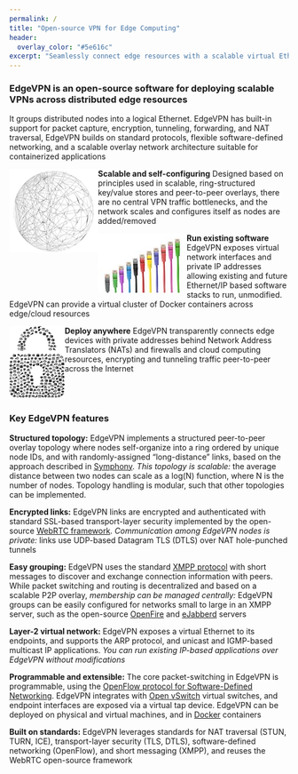 ```yaml
---
permalink: /
title: "Open-source VPN for Edge Computing"
header:
  overlay_color: "#5e616c"
excerpt: "Seamlessly connect edge resources with a scalable virtual Ethernet"  
---
```


### EdgeVPN is an open-source software for deploying scalable VPNs across distributed edge resources 

It groups distributed nodes into a logical Ethernet. EdgeVPN has built-in support for packet capture, encryption, tunneling, forwarding, and NAT traversal, EdgeVPN builds on standard protocols, flexible software-defined networking, and a scalable overlay network architecture suitable for containerized applications


<img src="/assets/images/network-1614045_160.png"
     alt="text"
     style="float: left;" />
**Scalable and self-configuring** Designed based on principles used in scalable, ring-structured key/value stores and peer-to-peer overlays, there are no central VPN traffic bottlenecks, and the network scales and configures itself as nodes are added/removed

<img src="/assets/images/network-cables-494650_160.jpg"
     alt="text"
     style="float: left;" />
**Run existing software** EdgeVPN exposes virtual network interfaces and private IP addresses allowing existing and future Ethernet/IP based software stacks to run, unmodified. EdgeVPN can provide a virtual cluster of Docker containers across edge/cloud resources

<img src="/assets/images/it-4072549_100.png"
     alt="text"
     style="float: left;" />
**Deploy anywhere** EdgeVPN transparently connects edge devices with private addresses behind Network Address Translators (NATs) and firewalls and cloud computing resources, encrypting and tunneling traffic peer-to-peer across the Internet

<br/><br/>

### Key EdgeVPN features

**Structured topology:** 
EdgeVPN implements a structured peer-to-peer overlay topology where nodes self-organize into a ring ordered by unique node IDs, and with randomly-assigned “long-distance” links, based on the approach described in [Symphony](http://infolab.stanford.edu/~bawa/Pub/symphony.pdf). *This topology is scalable:* the average distance between two nodes can scale as a log(N) function, where N is the number of nodes. Topology handling is modular, such that other topologies can be implemented.

**Encrypted links:**
EdgeVPN links are encrypted and authenticated with standard SSL-based transport-layer security implemented by the open-source [WebRTC framework](https://webrtc.org/). *Communication among EdgeVPN nodes is private:* links use UDP-based Datagram TLS (DTLS) over NAT hole-punched tunnels

**Easy grouping:**
EdgeVPN uses the standard [XMPP protocol](https://xmpp.org/) with short messages to discover and exchange connection information with peers. While packet switching and routing is decentralized and based on a scalable P2P overlay, *membership can be managed centrally:*  EdgeVPN groups can be easily configured for networks small to large in an XMPP server, such as the open-source [OpenFire](https://www.igniterealtime.org/projects/openfire/) and [eJabberd](https://www.ejabberd.im/) servers

**Layer-2 virtual network:**
EdgeVPN exposes a virtual Ethernet to its endpoints, and supports the ARP protocol, and unicast and IGMP-based multicast IP applications. *You can run existing IP-based applications over EdgeVPN without modifications*

**Programmable and extensible:**
The core packet-switching in EdgeVPN is programmable, using the [OpenFlow protocol for Software-Defined Networking](https://www.opennetworking.org/). EdgeVPN integrates with [Open vSwitch](https://www.openvswitch.org/) virtual switches, and endpoint interfaces are exposed via a virtual tap device. EdgeVPN can be deployed on physical and virtual machines, and in [Docker](https://www.docker.com/) containers

**Built on standards:**
EdgeVPN leverages standards for NAT traversal (STUN, TURN, ICE), transport-layer security (TLS, DTLS), software-defined networking (OpenFlow), and short messaging (XMPP), and reuses the WebRTC open-source framework 
